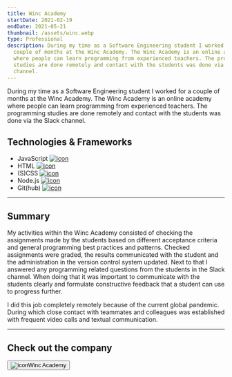 ```yaml
---
title: Winc Academy
startDate: 2021-02-19
endDate: 2021-05-21
thumbnail: /assets/winc.webp
type: Professional
description: During my time as a Software Engineering student I worked for a
  couple of months at the Winc Academy. The Winc Academy is an online academy
  where people can learn programming from experienced teachers. The programming
  studies are done remotely and contact with the students was done via the Slack
  channel.
---
```


During my time as a Software Engineering student I worked for a couple of months at the Winc Academy. The Winc Academy is
an online academy where people can learn programming from experienced teachers. The programming studies are done remotely
and contact with the students was done via the Slack channel.

## Technologies & Frameworks

<ul class="icon-list">
<li>JavaScript <a href="https://www.javascript.com/"><img src="/assets/javascript.png" alt="icon"></a></li>
<li>HTML <a href="https://www.w3schools.com/"><img src="/assets/html.png" alt="icon"></a></li>
<li>(S)CSS <a href="https://www.w3.org/Style/CSS/"><img src="/assets/css.png" alt="icon"></a></li>
<li>Node.js <a href="https://www.nodejs.org/"><img src="/assets/nodejs.png" alt="icon"></a></li>
<li>Git(hub) <a href="https://www.github.com/"><img src="/assets/github.png" alt="icon"></a></li>
</ul>

- - -

## Summary

My activities within the Winc Academy consisted of checking the assignments made by the students based on different acceptance
criteria and general programming best practices and patterns. Checked assignments were graded, the results communicated with 
the student and the administration in the version control system updated. Next to that I answered any programming related questions
from the students in the Slack channel. When doing that it was important to communicate with the students clearly and formulate
constructive feedback that a student can use to progress further.

I did this job completely remotely because of the current global pandemic. During which close contact with teammates and
colleagues was established with frequent video calls and textual communication.

<hr />

## Check out the company

<a href="https://www.wincacademy.nl/"><button><img src="/assets/winc.webp" alt="icon" />Winc Academy</button></a>
